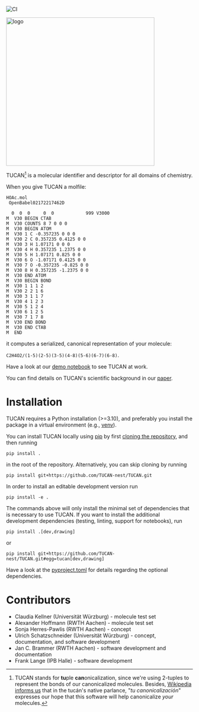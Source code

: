 ![CI](https://github.com/TUCAN-nest/TUCAN/actions/workflows/ci.yml/badge.svg)


<img src="https://github.com/TUCAN-nest/TUCAN/blob/HEAD/logo.png" alt="logo" style="width:400px;"/>

TUCAN[^1] is a molecular identifier and descriptor for all domains of chemistry.

When you give TUCAN a molfile:

```
HOAc.mol
 OpenBabel02172217462D

  0  0  0     0  0            999 V3000
M  V30 BEGIN CTAB
M  V30 COUNTS 8 7 0 0 0
M  V30 BEGIN ATOM
M  V30 1 C -0.357235 0 0 0
M  V30 2 C 0.357235 0.4125 0 0
M  V30 3 H 1.07171 0 0 0
M  V30 4 H 0.357235 1.2375 0 0
M  V30 5 H 1.07171 0.825 0 0
M  V30 6 O -1.07171 0.4125 0 0
M  V30 7 O -0.357235 -0.825 0 0
M  V30 8 H 0.357235 -1.2375 0 0
M  V30 END ATOM
M  V30 BEGIN BOND
M  V30 1 1 1 2
M  V30 2 2 1 6
M  V30 3 1 1 7
M  V30 4 1 2 3
M  V30 5 1 2 4
M  V30 6 1 2 5
M  V30 7 1 7 8
M  V30 END BOND
M  V30 END CTAB
M  END
```

it computes a serialized, canonical representation of your molecule:

`C2H4O2/(1-5)(2-5)(3-5)(4-8)(5-6)(6-7)(6-8)`.

Have a look at our [demo notebook](https://github.com/TUCAN-nest/TUCAN/blob/HEAD/docs/demo.ipynb) to see TUCAN at work.

You can find details on TUCAN's scientific background in our [paper](https://dx.doi.org/10.1186/s13321-022-00640-5).

# Installation
TUCAN requires a Python installation (>=3.10), and preferably you install the package in a virtual environment (e.g., [venv](https://docs.python.org/3.11/library/venv.html)).

You can install TUCAN locally using [pip](https://pip.pypa.io/en/stable/) by first [cloning the repository](https://docs.github.com/en/repositories/creating-and-managing-repositories/cloning-a-repository), and then running
```
pip install .
```
in the root of the repository. Alternatively, you can skip cloning by running
```
pip install git+https://github.com/TUCAN-nest/TUCAN.git
```

In order to install an editable development version run
```
pip install -e .
```
The commands above will only install the minimal set of dependencies that is necessary to use TUCAN. If you want to install the additional development dependencies (testing, linting, support for notebooks), run

```
pip install .[dev,drawing]
```
or
```
pip install git+https://github.com/TUCAN-nest/TUCAN.git#egg=tucan[dev,drawing]
```

Have a look at the [pyproject.toml](https://github.com/TUCAN-nest/TUCAN/blob/HEAD/pyproject.toml) for details regarding the optional dependencies.

# Contributors
* Claudia Kellner (Universität Würzburg) - molecule test set
* Alexander Hoffmann (RWTH Aachen) - molecule test set
* Sonja Herres-Pawlis (RWTH Aachen) - concept
* Ulrich Schatzschneider (Universität Würzburg) - concept, documentation, and software development
* Jan C. Brammer (RWTH Aachen) - software development and documentation
* Frank Lange (IPB Halle) - software development

[^1]:TUCAN stands for **tu**ple **can**onicalization, since we're using 2-tuples to represent the bonds of our canonicalized molecules. Besides, [Wikipedia informs us](https://en.wikipedia.org/wiki/Toco_toucan) that in the tucán's native parlance, "_tu canonicalización_" expresses our hope that this software will help canonicalize _your_ molecules.
